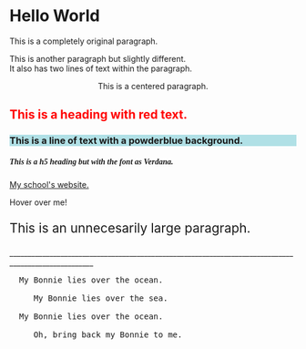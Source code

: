 <!DOCTYPE html>
<html>
<body>

<h1>Hello World</h1>

<p>This is a completely original paragraph. </p>
<p> This is another paragraph but slightly different. <br>
It also has two lines of text within the paragraph. </p>
<p style = "text-align:center"> This is a centered paragraph. </p>

<h2 style = "color:red"> This is a heading with red text. </h2>

<h3 style = "background-color:powderblue"> This is a line of text with a powderblue background. </h3>

<h5 style = "font-family:verdana"> This is a h5 heading but with the font as Verdana. </h5>

<a href = "https://www.nelhs.org"> My school's website. </a>

<p title = "I'm a tooltip">
  Hover over me!
</p>

<p style = "font-size: 160%"> This is an unnecesarily large paragraph.</p>

<a p> _____________________________________________________________________________________________________</p>

<pre>
  My Bonnie lies over the ocean.

     My Bonnie lies over the sea.

  My Bonnie lies over the ocean.
  
     Oh, bring back my Bonnie to me.
</pre>

</body>
</html>

